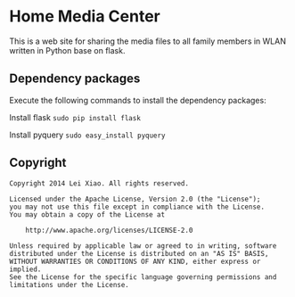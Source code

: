 Home Media Center
=================
This is a web site for sharing the media files to all family members in WLAN written in Python base on flask.

<h2>Dependency packages</h2>
Execute the following commands to install the dependency packages:

Install flask
`sudo pip install flask`

Install pyquery
`sudo easy_install pyquery`


<h2>Copyright</h2>

    Copyright 2014 Lei Xiao. All rights reserved.

    Licensed under the Apache License, Version 2.0 (the "License");
    you may not use this file except in compliance with the License.
    You may obtain a copy of the License at

        http://www.apache.org/licenses/LICENSE-2.0

    Unless required by applicable law or agreed to in writing, software
    distributed under the License is distributed on an "AS IS" BASIS,
    WITHOUT WARRANTIES OR CONDITIONS OF ANY KIND, either express or implied.
    See the License for the specific language governing permissions and
    limitations under the License.